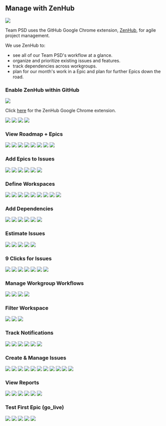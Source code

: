 ## Manage with ZenHub

![](https://user-images.githubusercontent.com/59668647/89149904-6216a400-d512-11ea-86f3-d7f23545576d.jpg)

Team PSD uses the GitHub Google Chrome extension, [ZenHub](https://chrome.google.com/webstore/detail/zenhub-for-github/ogcgkffhplmphkaahpmffcafajaocjbd?hl=en-US), for agile project management.

We use ZenHub to:
- see all of our Team PSD's workflow at a glance.
- organize and prioritize existing issues and features.
- track dependencies across workgroups.
- plan for our month's work in a Epic and plan for further Epics down the road.

### Enable ZenHub within GitHub

![](https://user-images.githubusercontent.com/59668647/89149906-62af3a80-d512-11ea-8e64-fb2720f778e5.jpg)

Click [here](https://chrome.google.com/webstore/detail/zenhub-for-github/ogcgkffhplmphkaahpmffcafajaocjbd?hl=en-US) for the ZenHub Google Chrome extension. 

![](https://user-images.githubusercontent.com/59668647/89149907-6347d100-d512-11ea-8770-76dacdfdf80e.jpg)
![](https://user-images.githubusercontent.com/59668647/89149908-6347d100-d512-11ea-8874-4da8688a2f33.jpg)
![](https://user-images.githubusercontent.com/59668647/89149911-63e06780-d512-11ea-92cc-927bb51ea87e.jpg)
![](https://user-images.githubusercontent.com/59668647/89149914-6478fe00-d512-11ea-9ae6-fd6fefdc7b9e.jpg)

### View Roadmap + Epics

![](https://user-images.githubusercontent.com/59668647/89149915-6478fe00-d512-11ea-8d09-50e096bb9db4.jpg)
![](https://user-images.githubusercontent.com/59668647/89149916-65119480-d512-11ea-94c1-2df1503cf18c.jpg)
![](https://user-images.githubusercontent.com/59668647/89149917-65aa2b00-d512-11ea-8c52-d8bbac3c18f6.jpg)
![](https://user-images.githubusercontent.com/59668647/89149921-6642c180-d512-11ea-8a40-f7b7b075ba70.jpg)
![](https://user-images.githubusercontent.com/59668647/89149922-6642c180-d512-11ea-8eca-f005d008f33c.jpg)
![](https://user-images.githubusercontent.com/59668647/89149924-66db5800-d512-11ea-94b7-7bb823703a20.jpg)
![](https://user-images.githubusercontent.com/59668647/89149926-6773ee80-d512-11ea-9090-577e3ce0ff2d.jpg)
![](https://user-images.githubusercontent.com/59668647/89149927-6773ee80-d512-11ea-8da7-0d30933c0ea8.jpg)

### Add Epics to Issues

![](https://user-images.githubusercontent.com/59668647/89149929-680c8500-d512-11ea-8c08-e4f2533a816c.jpg)
![](https://user-images.githubusercontent.com/59668647/89149932-680c8500-d512-11ea-9045-b4e28755891c.jpg)
![](https://user-images.githubusercontent.com/59668647/89149933-68a51b80-d512-11ea-869f-e02b00171663.jpg)
![](https://user-images.githubusercontent.com/59668647/89149935-68a51b80-d512-11ea-8f84-d125e714fb62.jpg)
![](https://user-images.githubusercontent.com/59668647/89149936-693db200-d512-11ea-931c-febae51efb9e.jpg)
![](https://user-images.githubusercontent.com/59668647/89149938-69d64880-d512-11ea-878d-30936a64355e.jpg)

### Define Workspaces

![](https://user-images.githubusercontent.com/59668647/89149941-69d64880-d512-11ea-8ccb-33e1aa28c99a.jpg)
![](https://user-images.githubusercontent.com/59668647/89149942-6a6edf00-d512-11ea-99ce-9d90d9521e00.jpg)
![](https://user-images.githubusercontent.com/59668647/89149943-6b077580-d512-11ea-8097-47e293e69597.jpg)
![](https://user-images.githubusercontent.com/59668647/89149944-6b077580-d512-11ea-9459-e97b0365a5b4.jpg)
![](https://user-images.githubusercontent.com/59668647/89149945-6ba00c00-d512-11ea-8552-c350c193babe.jpg)
![](https://user-images.githubusercontent.com/59668647/89149946-6c38a280-d512-11ea-8af5-1ce8db7653c7.jpg)
![](https://user-images.githubusercontent.com/59668647/89149947-6c38a280-d512-11ea-8e96-dc2a72f61b05.jpg)
![](https://user-images.githubusercontent.com/59668647/89149948-6cd13900-d512-11ea-8709-b428675f0101.jpg)
![](https://user-images.githubusercontent.com/59668647/89149952-6cd13900-d512-11ea-97bb-b0ff794535bd.jpg)

### Add Dependencies

![](https://user-images.githubusercontent.com/59668647/89149953-6d69cf80-d512-11ea-8b1e-5893db5cf875.jpg)
![](https://user-images.githubusercontent.com/59668647/89149954-6e026600-d512-11ea-95eb-895cd348f564.jpg)
![](https://user-images.githubusercontent.com/59668647/89149955-6e9afc80-d512-11ea-85ee-dbadc3980b64.jpg)
![](https://user-images.githubusercontent.com/59668647/89149957-6e9afc80-d512-11ea-9aa8-9bf82105bf84.jpg)
![](https://user-images.githubusercontent.com/59668647/89149959-6f339300-d512-11ea-9308-04244913fd50.jpg)
![](https://user-images.githubusercontent.com/59668647/89149960-6f339300-d512-11ea-9a37-7a41592c88ee.jpg)

### Estimate Issues

![](https://user-images.githubusercontent.com/59668647/89149962-6fcc2980-d512-11ea-918f-cc9fcd45f722.jpg)
![](https://user-images.githubusercontent.com/59668647/89149963-6fcc2980-d512-11ea-9385-72f3bdfef72b.jpg)
![](https://user-images.githubusercontent.com/59668647/89149965-7064c000-d512-11ea-93a3-0e96b5da039b.jpg)
![](https://user-images.githubusercontent.com/59668647/89149966-70fd5680-d512-11ea-80cd-51df5656718a.jpg)
![](https://user-images.githubusercontent.com/59668647/89149968-70fd5680-d512-11ea-89c0-bbbd6da354ce.jpg)

### 9 Clicks for Issues

![](https://user-images.githubusercontent.com/59668647/89149971-7195ed00-d512-11ea-937f-b25fe44f72b2.jpg)
![](https://user-images.githubusercontent.com/59668647/89149972-7195ed00-d512-11ea-9fdd-f5d01811fd59.jpg)
![](https://user-images.githubusercontent.com/59668647/89149973-722e8380-d512-11ea-9e14-1c477ba269e8.jpg)
![](https://user-images.githubusercontent.com/59668647/89149974-722e8380-d512-11ea-93af-f48bac436881.jpg)
![](https://user-images.githubusercontent.com/59668647/89149975-72c71a00-d512-11ea-89bc-c35a93c2682d.jpg)
![](https://user-images.githubusercontent.com/59668647/89149976-72c71a00-d512-11ea-837a-3626bc7d91f3.jpg)
![](https://user-images.githubusercontent.com/59668647/89149977-735fb080-d512-11ea-9f39-30e13aa392ab.jpg)

### Manage Workgroup Workflows

![](https://user-images.githubusercontent.com/59668647/89149979-735fb080-d512-11ea-894a-16c4aa8890ea.jpg)
![](https://user-images.githubusercontent.com/59668647/89149981-73f84700-d512-11ea-81ff-6ad8776df8c4.jpg)
![](https://user-images.githubusercontent.com/59668647/89149982-73f84700-d512-11ea-8f0e-84fc65e1fc04.jpg)
![](https://user-images.githubusercontent.com/59668647/89149983-7490dd80-d512-11ea-8693-257ed736a6d1.jpg)

### Filter Workspace

![](https://user-images.githubusercontent.com/59668647/89149984-7490dd80-d512-11ea-91c6-09460b7bd1cb.jpg)
![](https://user-images.githubusercontent.com/59668647/89149988-75297400-d512-11ea-9b9a-9b335a5ec0d8.jpg)
![](https://user-images.githubusercontent.com/59668647/89149989-75297400-d512-11ea-8ece-77e215ec54bb.jpg)

### Track Notifications

![](https://user-images.githubusercontent.com/59668647/89149990-75c20a80-d512-11ea-8297-c83f3717e700.jpg)
![](https://user-images.githubusercontent.com/59668647/89149992-75c20a80-d512-11ea-8709-90c1c59f0be1.jpg)
![](https://user-images.githubusercontent.com/59668647/89149994-765aa100-d512-11ea-9719-91ba1292675a.jpg)
![](https://user-images.githubusercontent.com/59668647/89149996-76f33780-d512-11ea-84d9-3aace19a972d.jpg)
![](https://user-images.githubusercontent.com/59668647/89149999-76f33780-d512-11ea-969c-b0e1e6233f3b.jpg)
![](https://user-images.githubusercontent.com/59668647/89150000-778bce00-d512-11ea-99df-c1fd223265ed.jpg)

### Create & Manage Issues

![](https://user-images.githubusercontent.com/59668647/89150003-78246480-d512-11ea-8677-e658b0d0193d.jpg)
![](https://user-images.githubusercontent.com/59668647/89150008-78246480-d512-11ea-815e-766e376f29e8.jpg)
![](https://user-images.githubusercontent.com/59668647/89150009-78246480-d512-11ea-87aa-3d57f9ec3563.jpg)
![](https://user-images.githubusercontent.com/59668647/89150011-78bcfb00-d512-11ea-9e1e-d08116d45174.jpg)
![](https://user-images.githubusercontent.com/59668647/89150012-78bcfb00-d512-11ea-963b-2a7b4adbcc44.jpg)
![](https://user-images.githubusercontent.com/59668647/89150013-79559180-d512-11ea-9e54-09e81706fdf3.jpg)
![](https://user-images.githubusercontent.com/59668647/89150014-79ee2800-d512-11ea-9595-7fdcd211dbd3.jpg)
![](https://user-images.githubusercontent.com/59668647/89150015-79ee2800-d512-11ea-8a95-dcbf587dfcb1.jpg)
![](https://user-images.githubusercontent.com/59668647/89150017-7a86be80-d512-11ea-9dd7-761de8fed7ac.jpg)
![](https://user-images.githubusercontent.com/59668647/89150018-7a86be80-d512-11ea-9916-045846d15641.jpg)
![](https://user-images.githubusercontent.com/59668647/89150020-7b1f5500-d512-11ea-9475-9abeef506166.jpg)

### View Reports

![](https://user-images.githubusercontent.com/59668647/89150022-7b1f5500-d512-11ea-9697-fe1b78e58e0e.jpg)
![](https://user-images.githubusercontent.com/59668647/89150023-7bb7eb80-d512-11ea-8adf-b43b416c8438.jpg)
![](https://user-images.githubusercontent.com/59668647/89150025-7c508200-d512-11ea-9f20-f0a12507e99a.jpg)
![](https://user-images.githubusercontent.com/59668647/89150027-7c508200-d512-11ea-9560-28b69000cf03.jpg)
![](https://user-images.githubusercontent.com/59668647/89150028-7ce91880-d512-11ea-9b9e-c3e6db451c63.jpg)
![](https://user-images.githubusercontent.com/59668647/89150031-7ce91880-d512-11ea-9097-ea23708f1603.jpg)

### Test First Epic (go_live)

![](https://user-images.githubusercontent.com/59668647/89150033-7d81af00-d512-11ea-82d0-fbea91fa73cf.jpg)
![](https://user-images.githubusercontent.com/59668647/89150034-7d81af00-d512-11ea-8849-d9e701d9f187.jpg)
![](https://user-images.githubusercontent.com/59668647/89150035-7e1a4580-d512-11ea-820b-b30ee7ae7d36.jpg)
![](https://user-images.githubusercontent.com/59668647/89150036-7eb2dc00-d512-11ea-9d06-4b78f983cd88.jpg)
![](https://user-images.githubusercontent.com/59668647/89150037-7eb2dc00-d512-11ea-96fd-5444f0c5e661.jpg)
